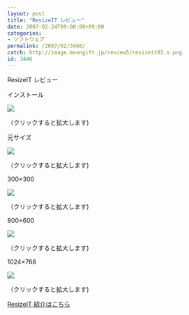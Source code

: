 ```yaml
---
layout: post
title: "ResizeIT レビュー"
date: 2007-02-24T09:00:00+09:00
categories:
- ソフトウェア
permalink: /2007/02/3466/
catch: http://image.moongift.jp/review5/resizeit03.s.png
id: 3446
---
```

ResizeIT レビュー  
<!--more-->

インストール

  

[![](http://image.moongift.jp/review5/resizeit01.s.png)](http://image.moongift.jp/review5/resizeit01.png)  
  
（クリックすると拡大します)

  

元サイズ

  

[![](http://image.moongift.jp/review5/resizeit02.s.png)](http://image.moongift.jp/review5/resizeit02.png)  
  
（クリックすると拡大します)

  

300×300

  

[![](http://image.moongift.jp/review5/resizeit03.s.png)](http://image.moongift.jp/review5/resizeit03.png)  
  
（クリックすると拡大します)

  

800×600

  

[![](http://image.moongift.jp/review5/resizeit04.s.png)](http://image.moongift.jp/review5/resizeit04.png)  
  
（クリックすると拡大します)

  

1024×768

  

[![](http://image.moongift.jp/review5/resizeit05.s.png)](http://image.moongift.jp/review5/resizeit05.png)  
  
（クリックすると拡大します)

  

[ResizeIT 紹介はこちら](http://fw.moongift.jp/intro/i-3463.html)

